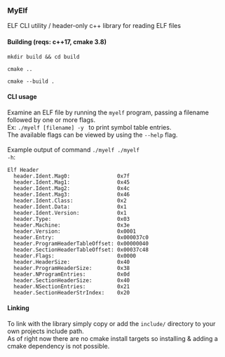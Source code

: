### MyElf
ELF CLI utility / header-only c++ library for reading ELF files

#### Building (reqs: c++17, cmake 3.8)

<code>mkdir build && cd build</code>

<code>cmake ..</code>

<code>cmake --build .</code>

#### CLI usage
Examine an ELF file by running the <code>myelf</code> program, passing a filename followed by one or more flags. <br/>
Ex: <code>./myelf [filename] -y </code> to print symbol table entries. <br/>
The available flags can be viewed by using the <code>--help</code> flag.
<br/><br/>
Example output of command <code>./myelf ./myelf -h</code>:
```
Elf Header
  header.Ident.Mag0:               0x7f
  header.Ident.Mag1:               0x45
  header.Ident.Mag2:               0x4c
  header.Ident.Mag3:               0x46
  header.Ident.Class:              0x2
  header.Ident.Data:               0x1
  header.Ident.Version:            0x1
  header.Type:                     0x03
  header.Machine:                  0x3e
  header.Version:                  0x0001
  header.Entry:                    0x000037c0
  header.ProgramHeaderTableOffset: 0x00000040
  header.SectionHeaderTableOffset: 0x00037c48
  header.Flags:                    0x0000
  header.HeaderSize:               0x40
  header.ProgramHeaderSize:        0x38
  header.NProgramEntries:          0x0d
  header.SectionHeaderSize:        0x40
  header.NSectionEntries:          0x21
  header.SectionHeaderStrIndex:    0x20
 ```
 
 #### Linking
To link with the library simply copy or add the <code>include/</code> directory to your own projects include path.<br/>
As of right now there are no cmake install targets so installing & adding a cmake dependency is not possible.